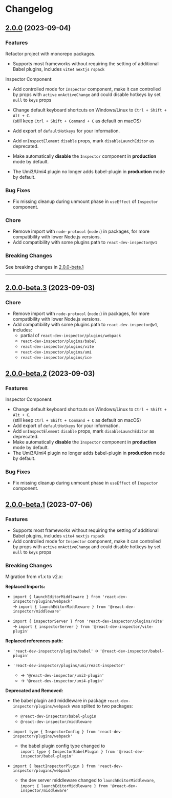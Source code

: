 # Changelog

## [2.0.0](https://github.com/zthxxx/react-dev-inspector/compare/v1.9.0...v2.0.0) (2023-09-04)

### Features

Refactor project with monorepo packages.

- Supports most frameworks without requiring the setting of additional Babel plugins, includes `vite4` `nextjs` `rspack`

Inspector Component:

- Add controlled mode for `Inspector` component,
  make it can controlled by props with `active` `onActiveChange`
  and could disable hotkeys by set `null` to `keys` props

- Change default keyboard shortcuts on Windows/Linux to `Ctrl + Shift + Alt + C`. <br/>
  (still keep `Ctrl + Shift + Command + C` as default on macOS)
- Add export of `defaultHotkeys` for your information.
- Add `onInspectElement` `disable` props, mark `disableLaunchEditor` as deprecated.
- Make automatically **disable** the `Inspector` component in **production** mode by default.
- The Umi3/Umi4 plugin no longer adds babel-plugin in **production** mode by default.

### Bug Fixes

- Fix missing cleanup during unmount phase in `useEffect` of `Inspector` component.


### Chore

- Remove import with `node-protocol` (`node:`) in packages, for more compatibility with lower Node.js versions.
- Add compatibility with some plugins path to `react-dev-inspector@v1`

### Breaking Changes

See breaking changes in [2.0.0-beta.1](#200-beta1-2023-07-06)


---


## [2.0.0-beta.3](https://github.com/zthxxx/react-dev-inspector/compare/v2.0.0-beta.2...v2.0.0-beta.3) (2023-09-03)

### Chore

- Remove import with `node-protocol` (`node:`) in packages, for more compatibility with lower Node.js versions.
- Add compatibility with some plugins path to `react-dev-inspector@v1`, includes:
  - partial of `react-dev-inspector/plugins/webpack`
  - `react-dev-inspector/plugins/babel`
  - `react-dev-inspector/plugins/vite`
  - `react-dev-inspector/plugins/umi`
  - `react-dev-inspector/plugins/ice`


## [2.0.0-beta.2](https://github.com/zthxxx/react-dev-inspector/compare/v2.0.0-beta.1...v2.0.0-beta.2) (2023-09-03)

### Features

Inspector Component:

- Change default keyboard shortcuts on Windows/Linux to `Ctrl + Shift + Alt + C`. <br/>
  (still keep `Ctrl + Shift + Command + C` as default on macOS)
- Add export of `defaultHotkeys` for your information.
- Add `onInspectElement` `disable` props, mark `disableLaunchEditor` as deprecated.
- Make automatically **disable** the `Inspector` component in **production** mode by default.
- The Umi3/Umi4 plugin no longer adds babel-plugin in **production** mode by default.

### Bug Fixes

- Fix missing cleanup during unmount phase in `useEffect` of `Inspector` component.


## [2.0.0-beta.1](https://github.com/zthxxx/react-dev-inspector/compare/v1.9.0...v2.0.0-beta.1) (2023-07-06)

### Features

- Supports most frameworks without requiring the setting of additional Babel plugins, includes `vite4` `nextjs` `rspack`
- Add controlled mode for `Inspector` component,
  make it can controlled by props with `active` `onActiveChange`
  and could disable hotkeys by set `null` to `keys` props

### Breaking Changes

Migration from v1.x to v2.x:

**Replaced Imports:**

- `import { launchEditorMiddleware } from 'react-dev-inspector/plugins/webpack'` <br/>
  -> `import { launchEditorMiddleware } from '@react-dev-inspector/middleware'`

- `import { inspectorServer } from 'react-dev-inspector/plugins/vite'` <br/>
  -> `import { inspectorServer } from '@react-dev-inspector/vite-plugin'`

**Replaced references path:**

- `'react-dev-inspector/plugins/babel'` -> `'@react-dev-inspector/babel-plugin'`

- `'react-dev-inspector/plugins/umi/react-inspector'`
  - -> `'@react-dev-inspector/umi3-plugin'`
  - -> `'@react-dev-inspector/umi4-plugin'`


**Deprecated and Removed:**

- the babel plugin and middleware in package `react-dev-inspector/plugins/webpack` was splited to two packages:
  - `@react-dev-inspector/babel-plugin`
  - `@react-dev-inspector/middleware`

- `import type { InspectorConfig } from 'react-dev-inspector/plugins/webpack'`
  - the babel plugin config type changed to <br/>
    `import type { InspectorBabelPlugin } from '@react-dev-inspector/babel-plugin'`

- `import { ReactInspectorPlugin } from 'react-dev-inspector/plugins/webpack'`
  - the dev server middleware changed to `launchEditorMiddleware`, <br/>
    `import { launchEditorMiddleware } from '@react-dev-inspector/middleware'`

